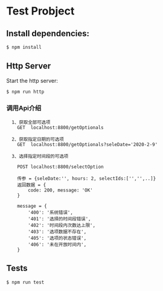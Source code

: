 # Test Probject


## Install dependencies:

```bash
$ npm install
```

## Http Server
 Start the http server:

```bash
$ npm run http
```

### 调用Api介绍
```
  1、获取全部可选项
  	GET  localhost:8800/getOptionals
  
  2、获取指定日期的可选项
  	GET  localhost:8800/getOptionals?seleDate='2020-2-9'

  3、选择指定时间段的可选项
  	
  	POST localhost:8800/selectOption
  	
  	传参 = {seleDate:'', hours: 2, selectIds:['','',..]}
  	返回数据 = {
  		code: 200, message: 'OK'
  	}

  	message = {
		'400': '系统错误',
		'401': '选择的时间段错误',
		'402': '时间段内次数达上限',
		'403': '选项数据不存在',
		'405': '选项的状态错误',
		'406': '未在开放时间内',
	}
```

## Tests
	
```bash
$ npm run test
```